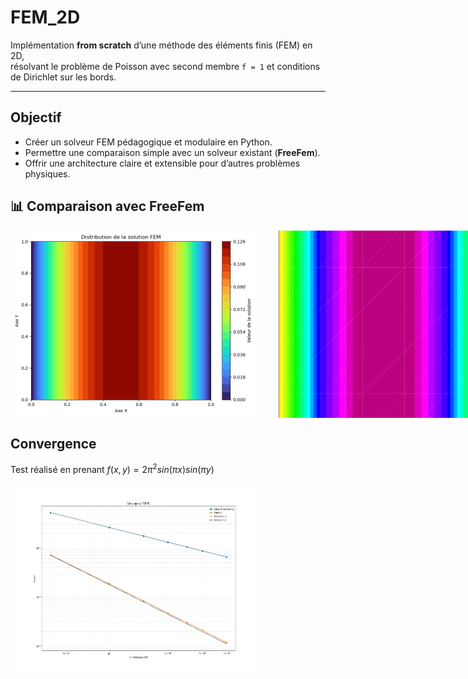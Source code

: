 # FEM_2D

Implémentation **from scratch** d’une méthode des éléments finis (FEM) en 2D,  
résolvant le problème de Poisson avec second membre `f = 1` et conditions de Dirichlet sur les bords.

---

## Objectif
- Créer un solveur FEM pédagogique et modulaire en Python.
- Permettre une comparaison simple avec un solveur existant (**FreeFem**).
- Offrir une architecture claire et extensible pour d’autres problèmes physiques.

## 📊 Comparaison avec FreeFem

<div style="display: flex; gap: 20px;">
  <img src="images/sol_python.png" alt="Résultat FEM 2D" width="400" height="300">
  <img src="images/sol_FreeFem.png" alt="Résultat FreeFem 2D" width="400" height="300">
</div>

## Convergence

Test réalisé en prenant $f(x,y)=2 \pi^2 sin(\pi x)sin(\pi y)$  


<div style="display: flex; gap: 20px;">
  <img src="images/convergence.png" alt="Résultat FEM 2D" width="400" height="300">
</div>

